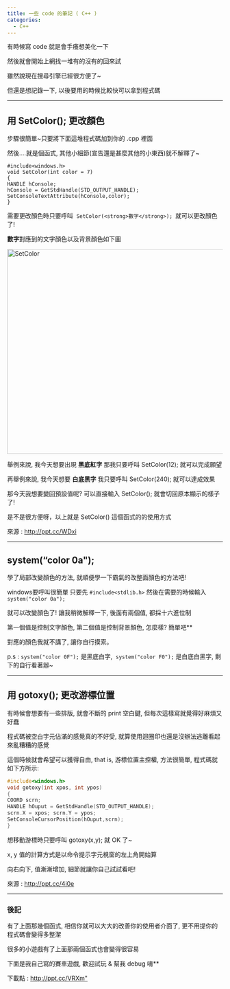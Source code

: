 ```yaml
---
title: 一些 code 的筆記 ( C++ )
categories:
  - C++
---
```


有時候寫 code 就是會手癢想美化一下

然後就會開始上網找一堆有的沒有的回來試

雖然說現在搜尋引擎已經很方便了~

但還是想記錄一下, 以後要用的時候比較快可以拿到程式碼

<hr />

## 用 SetColor(); 更改顏色

步驟很簡單~只要將下面這堆程式碼加到你的 .cpp 裡面

然後&#8230;.就是個函式, 其他小細節(宣告還是甚麼其他的小東西)就不解釋了~

```
#include<windows.h>
void SetColor(int color = 7)
{
HANDLE hConsole;
hConsole = GetStdHandle(STD_OUTPUT_HANDLE);
SetConsoleTextAttribute(hConsole,color);
}
```

需要更改顏色時只要呼叫  `SetColor(<strong>數字</strong>); `就可以更改顏色了!

**數字**對應到的文字顏色以及背景顏色如下圖

<a title="Flickr 上 kevin_boy3110 的 SetColor" href="https://www.flickr.com/photos/71353772@N04/14097442967/"><img src="https://farm4.staticflickr.com/3717/14097442967_84b7faae59.jpg" alt="SetColor" width="629" height="477" /></a>

舉例來說, 我今天想要出現 **黑底紅字** 那我只要呼叫 SetColor(12); 就可以完成願望

再舉例來說, 我今天想要 **白底黑字** 我只要呼叫 SetColor(240); 就可以達成效果

那今天我想要變回預設值呢? 可以直接輸入 SetColor(); 就會切回原本顯示的樣子了!

是不是很方便呀，以上就是 SetColor() 這個函式的的使用方式

來源 : <http://ppt.cc/WDxi>

<hr />

## system(&#8220;color 0a");

學了局部改變顏色的方法, 就順便學一下霸氣的改整面顏色的方法吧!

windows要呼叫很簡單 只要先 `#include<stdlib.h>` 然後在需要的時候輸入 `system("color 0a"); `

就可以改變顏色了! 讓我稍微解釋一下, 後面有兩個值, 都採十六進位制

第一個值是控制文字顏色, 第二個值是控制背景顏色, 怎麼樣? 簡單吧**

對應的顏色我就不講了, 讓你自行摸索。

p.s : `system("color 0F");` 是黑底白字,  `system("color F0");` 是白底白黑字, 剩下的自行看著辦~

<hr />

## 用 gotoxy(); 更改游標位置

有時候會想要有一些排版, 就會不斷的 print 空白鍵, 但每次這樣寫就覺得好麻煩又好蠢

程式碼被空白字元佔滿的感覺真的不好受, 就算使用迴圈印也還是沒辦法逃離看起來亂糟糟的感覺

這個時候就會希望可以獲得自由, that is, 游標位置主控權, 方法很簡單, 程式碼就如下方所示:

```c++
#include<windows.h>
void gotoxy(int xpos, int ypos)
{
COORD scrn;
HANDLE hOuput = GetStdHandle(STD_OUTPUT_HANDLE);
scrn.X = xpos; scrn.Y = ypos;
SetConsoleCursorPosition(hOuput,scrn);
}
```

想移動游標時只要呼叫 gotoxy(x,y); 就 OK 了~

x, y 值的計算方式是以命令提示字元視窗的左上角開始算

向右向下, 值漸漸增加, 細節就讓你自己試試看吧!

來源 : <http://ppt.cc/4i0e>

<hr />

### 後記

有了上面那幾個函式, 相信你就可以大大的改善你的使用者介面了, 更不用提你的程式碼會變得多整潔

很多的小遊戲有了上面那兩個函式也會變得很容易

下面是我自己寫的賽車遊戲, 歡迎試玩 & 幫我 debug 唷**

下載點 : <http://ppt.cc/VRXm">

